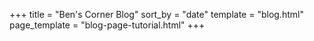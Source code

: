+++
title = "Ben's Corner Blog"
sort_by = "date"
template = "blog.html"
page_template = "blog-page-tutorial.html"
+++
